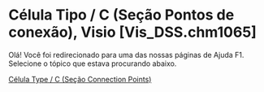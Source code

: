 
# Célula Tipo / C (Seção Pontos de conexão), Visio [Vis_DSS.chm1065]

Olá! Você foi redirecionado para uma das nossas páginas de Ajuda F1. Selecione o tópico que estava procurando abaixo.

[Célula Type / C (Seção Connection Points)](http://msdn.microsoft.com/library/2264d026-2041-3855-2b23-553ce67ae69d%28Office.15%29.aspx)
